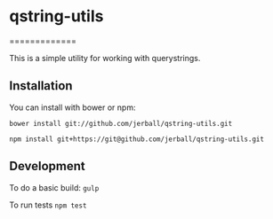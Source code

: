 # qstring-utils #
=============

This is a simple utility for working with querystrings.

## Installation ##

You can install with bower or npm:

`bower install git://github.com/jerball/qstring-utils.git`

`npm install git+https://git@github.com/jerball/qstring-utils.git`

## Development ##

To do a basic build: `gulp`

To run tests `npm test`

